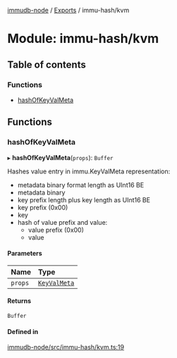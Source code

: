 [immudb-node](../README.md) / [Exports](../modules.md) / immu-hash/kvm

# Module: immu-hash/kvm

## Table of contents

### Functions

- [hashOfKeyValMeta](immu_hash_kvm.md#hashofkeyvalmeta)

## Functions

### hashOfKeyValMeta

▸ **hashOfKeyValMeta**(`props`): `Buffer`

Hashes value entry in immu.KeyValMeta representation:
- metadata binary format length as UInt16 BE
- metadata binary
- key prefix length plus key length as UInt16 BE
- key prefix (0x00)
- key
- hash of value prefix and value:
  - value prefix (0x00)
  - value

#### Parameters

| Name | Type |
| :------ | :------ |
| `props` | [`KeyValMeta`](types_KeyValMeta.md#keyvalmeta) |

#### Returns

`Buffer`

#### Defined in

[immudb-node/src/immu-hash/kvm.ts:19](https://github.com/codenotary/immudb-node/blob/fe12060/immudb-node/src/immu-hash/kvm.ts#L19)
